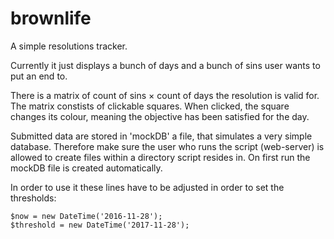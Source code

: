 # brownlife

A simple resolutions tracker.

Currently it just displays a bunch of days and a bunch of sins user wants to put an end to.

There is a matrix of count of sins &times; count of days the resolution is valid for. The matrix constists of clickable squares. When clicked, the square changes its colour, meaning the objective has been satisfied for the day.

Submitted data are stored in 'mockDB' a file, that simulates a very simple database. Therefore make sure the user who runs the script (web-server) is allowed to create files within a directory script resides in. On first run the mockDB file is created automatically.

In order to use it these lines have to be adjusted in order to set the thresholds:

```
$now = new DateTime('2016-11-28');
$threshold = new DateTime('2017-11-28');
```
